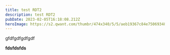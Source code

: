```yaml
---
title: test RDT2
description: test RDT2
pubDate: 2023-02-05T16:18:08.212Z
heroImage: https://s2.qwant.com/thumbr/474x340/5/5/aeb19367c84e75069348c25b0205da8f52bef8a7c1a23403c8e2c6fae5e4b3/th.jpg?u=https%3A%2F%2Ftse.mm.bing.net%2Fth%3Fid%3DOIP.jlDl-n3KqDJi9iRKqZoOigHaFU%26pid%3DApi&q=0&b=1&p=0&a=0
---
```

gfdfgdfgdfgdf



**fdsfdsfds**